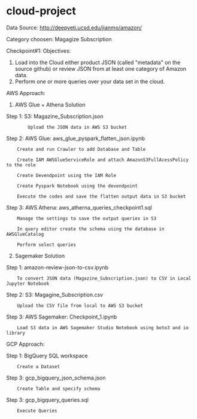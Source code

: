 # cloud-project

Data Source: http://deepyeti.ucsd.edu/jianmo/amazon/

Category choosen: Magagize Subscription

Checkpoint#1:
Objectives:
1. Load into the Cloud either product JSON (called "metadata" on the source github) or review JSON from at least one category of Amazon data.
2. Perform one or more queries over your data set in the cloud.



AWS Approach:

1) AWS Glue + Athena Solution

Step 1: S3: Magazine_Subscription.json

            Upload the JSON data in AWS S3 bucket
            
            
Step 2: AWS Glue: aws_glue_pyspark_flatten_json.ipynb

        Create and run Crawler to add Database and Table
        
        Create IAM AWSGlueServiceRole and attach AmazonS3FullAcessPolicy to the role
        
        Create Devendpoint using the IAM Role
        
        Create Pyspark Notebook using the devendpoint
        
        Execute the codes and save the flatten output data in S3 bucket
        
        
Step 3: AWS Athena: aws_atherna_queries_checkpoint1.sql

        Manage the settings to save the output queries in S3
        
        In query editor create the schema using the database in AWSGlueCatalog
        
        Perform select queries
        
        


2) Sagemaker Solution

Step 1: amazon-review-json-to-csv.ipynb

        To convert JSON data (Magazine_Subscription.json) to CSV in Local Jupyter Notebook
        
Step 2: S3: Magagine_Subscription.csv

        Upload the CSV file from local to AWS S3 bucket
        
Step 3: AWS Sagemaker: Checkpoint_1.ipynb

        Load S3 data in AWS Sagemaker Studio Notebook using boto3 and io library
        
        
        
GCP Approach:

Step 1: BigQuery SQL workspace

        Create a Dataset

Step 3: gcp_bigquery_json_schema.json

        Create Table and specify schema

Step 3: gcp_bigquery_queries.sql

        Execute Queries
